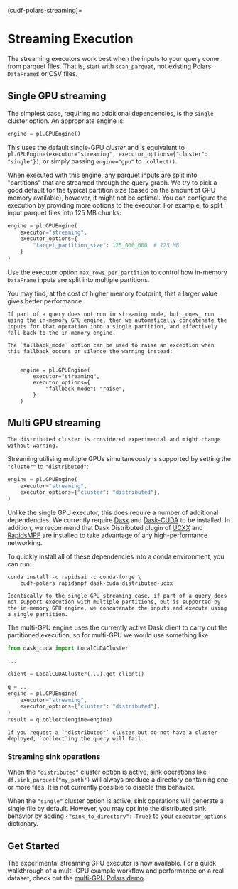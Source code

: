 (cudf-polars-streaming)=
# Streaming Execution

The streaming executors work best when the inputs to your query come
from parquet files. That is, start with `scan_parquet`, not existing
Polars `DataFrame`s or CSV files.

## Single GPU streaming

The simplest case, requiring no additional dependencies, is the
`single` cluster option. An appropriate engine is:

```python
engine = pl.GPUEngine()
```

This uses the default single-GPU *cluster* and is equivalent to
`pl.GPUEngine(executor="streaming", executor_options={"cluster": "single"})`,
or simply passing `engine="gpu"` to `.collect()`.

When executed with this engine, any parquet inputs are split into
"partitions" that are streamed through the query graph. We try to
pick a good default for the typical partition size (based on the
amount of GPU memory available), however, it might not be optimal. You
can configure the execution by providing more options to the executor.
For example, to split input parquet files into 125 MB chunks:

```python
engine = pl.GPUEngine(
    executor="streaming",
    executor_options={
        "target_partition_size": 125_000_000  # 125 MB
    }
)
```

Use the executor option `max_rows_per_partition` to control how in-memory
``DataFrame`` inputs are split into multiple partitions.

You may find, at the cost of higher memory footprint, that a larger value gives
better performance.

````{note}
If part of a query does not run in streaming mode, but _does_ run
using the in-memory GPU engine, then we automatically concatenate the
inputs for that operation into a single partition, and effectively
fall back to the in-memory engine.

The `fallback_mode` option can be used to raise an exception when
this fallback occurs or silence the warning instead:


    engine = pl.GPUEngine(
        executor="streaming",
        executor_options={
            "fallback_mode": "raise",
        }
    )
````

## Multi GPU streaming

```{note}
The distributed cluster is considered experimental and might change without warning.
```

Streaming utilising multiple GPUs simultaneously is supported by
setting the `"cluster"` to `"distributed"`:
```python
engine = pl.GPUEngine(
    executor="streaming",
    executor_options={"cluster": "distributed"},
)
```

Unlike the single GPU executor, this does require a number of
additional dependencies. We currently require
[Dask](https://www.dask.org/) and
[Dask-CUDA](https://docs.rapids.ai/api/dask-cuda/nightly/) to be
installed. In addition, we recommend that Dask Distributed plugin of
[UCXX](https://github.com/rapidsai/ucxx) and
[RapidsMPF](https://github.com/rapidsai/rapidsmpf) are installed to
take advantage of any high-performance networking.

To quickly install all of these dependencies into a conda environment,
you can run:

```
conda install -c rapidsai -c conda-forge \
    cudf-polars rapidsmpf dask-cuda distributed-ucxx
```


````{note}
Identically to the single-GPU streaming case, if part of a query does
not support execution with multiple partitions, but is supported by
the in-memory GPU engine, we concatenate the inputs and execute using
a single partition.
````

The multi-GPU engine uses the currently active Dask client to carry
out the partitioned execution, so for multi-GPU we would use something
like

```python
from dask_cuda import LocalCUDACluster

...

client = LocalCUDACluster(...).get_client()

q = ...
engine = pl.GPUEngine(
    executor="streaming",
    executor_options={"cluster": "distributed"},
)
result = q.collect(engine=engine)
```

````{warning}
If you request a `"distributed"` cluster but do not have a cluster
deployed, `collect`ing the query will fail.
````

### Streaming sink operations

When the `"distributed"` cluster option is active, sink operations like
`df.sink_parquet("my_path")` will always produce a directory containing
one or more files. It is not currently possible to disable this behavior.

When the `"single"` cluster option is active, sink operations will
generate a single file by default. However, you may opt into the
distributed sink behavior by adding `{"sink_to_directory": True}`
to your `executor_options` dictionary.

## Get Started

The experimental streaming GPU executor is now available. For a quick
walkthrough of a multi-GPU example workflow and performance on a real dataset,
check out the [multi-GPU Polars demo](https://github.com/rapidsai-community/showcase/blob/main/accelerated_data_processing_examples/multi_gpu_polars_demo.ipynb).
